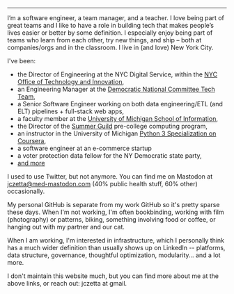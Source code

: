 ---

I’m a software engineer, a team manager, and a teacher. I love being part of great teams and I like to have a role in building tech that makes people’s lives easier or better by some definition. I especially enjoy being part of teams who learn from each other, try new things, and ship – both at companies/orgs and in the classroom. I live in (and love) New York City.

I've been:

* the Director of Engineering at the NYC Digital Service, within the <a href="https://www.nyc.gov/content/oti/pages/#our-work" target="_blank" alt="link to Office of Technology and Innovation website">NYC Office of Technology and Innovation</a>,
* an Engineering Manager at the <a href="https://democrats.org/dnc-tech/" target="_blank" alt="page describing DNC Tech Team" >Democratic National Committee Tech Team</a>, 
* a Senior Software Engineer working on both data engineering/ETL (and ELT) pipelines + full-stack web apps,
* a faculty member at the <a href="https://www.si.umich.edu/" target="_blank" alt="to University website">University of Michigan School of Information</a>, 
* the Director of the <a href="https://witny-summer-guild-2018.github.io/" target="_blank" alt="the website describing the 2018 summer guild program I designed">Summer Guild</a> pre-college computing program,
* an instructor in the University of Michigan <a href="https://online.umich.edu/series/python-3-programming/" alt="coursera specialization home page" target="_blank">Python 3 Specialization on Coursera</a>,
* a software engineer at an e-commerce startup
* a voter protection data fellow for the NY Democratic state party,
* [and more](https://www.linkedin.com/in/cohenjaclyn/)
      
I used to use Twitter, but not anymore. You can find me on Mastodon at <a href="https://med-mastodon.com/@jczetta">jczetta@med-mastodon.com</a> (40% public health stuff, 60% other) occasionally. 

My personal GitHub is separate from my work GitHub so it's pretty sparse these days. When I'm not working, I'm often bookbinding, working with film (photography) or patterns, biking, something involving food or coffee, or hanging out with my partner and our cat. 

When I am working, I'm interested in infrastructure, which I personally think has a much wider definition than usually shows up on LinkedIn -- platforms, data structure, governance, thoughtful optimization, modularity... and a lot more.

I don't maintain this website much, but you can find more about me at the above links, or reach out: jczetta at gmail.
